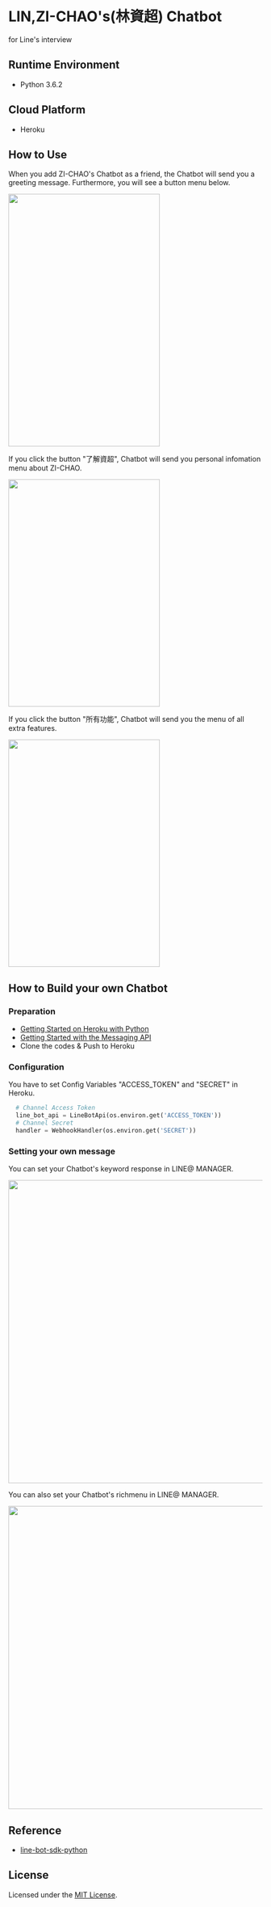 LIN,ZI-CHAO's(林資超) Chatbot
=====================
for Line's interview


Runtime Environment
--------
* Python 3.6.2

Cloud Platform
--------------
* Heroku


How to Use
-----


When you add ZI-CHAO's Chatbot as a friend, the Chatbot will send you a greeting message. Furthermore, you will see a button menu below.

<img src="https://i.imgur.com/dNsIFcz.jpg" width="300" height="500"/>

If you click the button "了解資超", Chatbot will send you personal infomation menu about ZI-CHAO.

<img src="https://i.imgur.com/CX9UH4s.jpg" width="300" height="450"/>

If you click the button "所有功能", Chatbot will send you the menu of all extra features.

<img src="https://i.imgur.com/JtmvxFX.jpg" width="300" height="450"/>

How to Build your own Chatbot
-----------------------------

### Preparation
* [Getting Started on Heroku with Python](https://devcenter.heroku.com/articles/getting-started-with-python#introduction)
* [Getting Started with the Messaging API ](https://developers.line.me/en/docs/messaging-api/getting-started/)
* Clone the codes & Push to Heroku

### Configuration

You have to set Config Variables "ACCESS_TOKEN" and "SECRET" in Heroku.

```python
  # Channel Access Token
  line_bot_api = LineBotApi(os.environ.get('ACCESS_TOKEN'))
  # Channel Secret
  handler = WebhookHandler(os.environ.get('SECRET'))
```

### Setting your own message

You can set your Chatbot's keyword response in LINE@ MANAGER.

<img src="https://i.imgur.com/mmV8XnZ.jpg" width="600" />

You can also set your Chatbot's richmenu in LINE@ MANAGER.

<img src="https://i.imgur.com/L1GtuoV.jpg" width="600" />

Reference
---------
* [line-bot-sdk-python](https://github.com/line/line-bot-sdk-python)

License
-------
Licensed under the [MIT License](LICENSE.txt).
